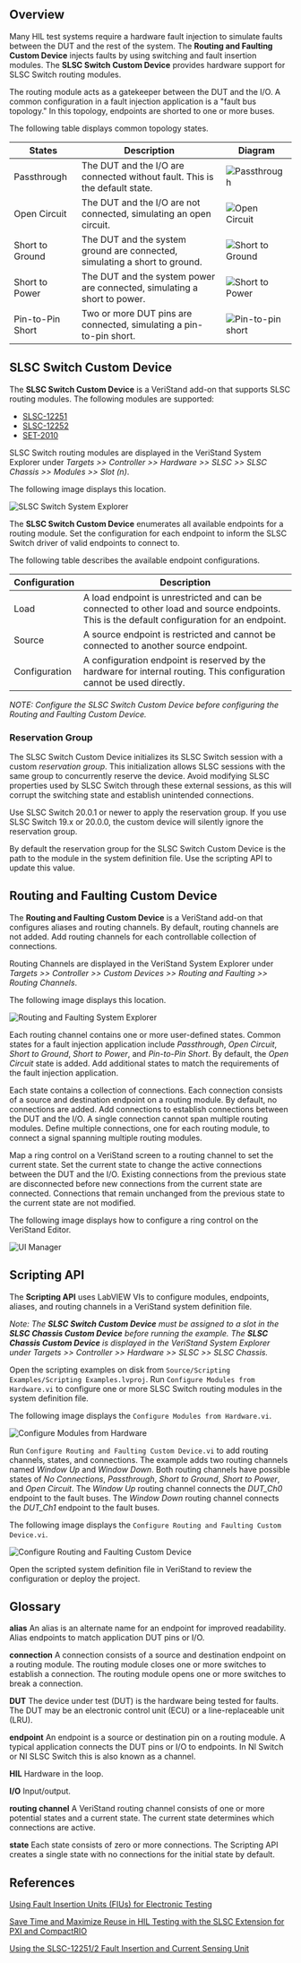 ## Overview

Many HIL test systems require a hardware fault injection to simulate faults between the DUT and the rest of the system. The **Routing and Faulting Custom Device** injects faults by using switching and fault insertion modules. The **SLSC Switch Custom Device** provides hardware support for SLSC Switch routing modules.

The routing module acts as a gatekeeper between the DUT and the I/O. A common configuration in a fault injection application is a "fault bus topology." In this topology, endpoints are shorted to one or more buses.

The following table displays common topology states.

| States | Description | Diagram |
|---|---|---|
| Passthrough | The DUT and the I/O are connected without fault. This is the default state. | ![Passthrough](https://ni.scene7.com/is/image/ni/wraiiira5591242785034529104?scl=1) |
| Open Circuit | The DUT and the I/O are not connected, simulating an open circuit. | ![Open Circuit](https://ni.scene7.com/is/image/ni/lrknfeim3638940521012328059?scl=1)|
| Short to Ground | The DUT and the system ground are connected, simulating a short to ground. | ![Short to Ground](https://ni.scene7.com/is/image/ni/yijyimpy803861224648293470?scl=1) |
| Short to Power | The DUT and the system power are connected, simulating a short to power. | ![Short to Power](https://ni.scene7.com/is/image/ni/yijyimpy803861224648293470?scl=1) |
| Pin-to-Pin Short | Two or more DUT pins are connected, simulating a pin-to-pin short. | ![Pin-to-pin short](https://ni.scene7.com/is/image/ni/bbkmcugz4974244261650505563?scl=1) |

## SLSC Switch Custom Device

The **SLSC Switch Custom Device** is a VeriStand add-on that supports SLSC routing modules. The following modules are supported:
* [SLSC-12251](https://www.ni.com/en-us/support/model.slsc-12251.html)
* [SLSC-12252](https://www.ni.com/en-us/support/model.slsc-12252.html)
* [SET-2010](https://www.smart-e-tech.de/en/products/signal-conditioning-with-slsc/set-slsc-cards/set-2010-routing-card/)

SLSC Switch routing modules are displayed in the VeriStand System Explorer under _Targets >> Controller >> Hardware >> SLSC >> SLSC Chassis >> Modules >> Slot (n)_.

The following image displays this location.

![SLSC Switch System Explorer](Support/SLSC%20Switch%20System%20Explorer.png)

The **SLSC Switch Custom Device** enumerates all available endpoints for a routing module. Set the configuration for each endpoint to inform the SLSC Switch driver of valid endpoints to connect to.

The following table describes the available endpoint configurations.

| Configuration | Description |
|---|---|
| Load | A load endpoint is unrestricted and can be connected to other load and source endpoints. This is the default configuration for an endpoint. |
| Source | A source endpoint is restricted and cannot be connected to another source endpoint. |
| Configuration | A configuration endpoint is reserved by the hardware for internal routing. This configuration cannot be used directly. |

_NOTE: Configure the SLSC Switch Custom Device before configuring the Routing and Faulting Custom Device._

### Reservation Group

The SLSC Switch Custom Device initializes its SLSC Switch session with a custom _reservation group_. This initialization allows SLSC sessions with the same group to concurrently reserve the device. Avoid modifying SLSC properties used by SLSC Switch through these external sessions, as this will corrupt the switching state and establish unintended connections.

Use SLSC Switch 20.0.1 or newer to apply the reservation group. If you use SLSC Switch 19.x or 20.0.0, the custom device will silently ignore the reservation group.

By default the reservation group for the SLSC Switch Custom Device is the path to the module in the system definition file. Use the scripting API to update this value.

## Routing and Faulting Custom Device

The **Routing and Faulting Custom Device** is a VeriStand add-on that configures aliases and routing channels. By default, routing channels are not added. Add routing channels for each controllable collection of connections.

Routing Channels are displayed in the VeriStand System Explorer under _Targets >> Controller >> Custom Devices >> Routing and Faulting >> Routing Channels_.

The following image displays this location.

![Routing and Faulting System Explorer](Support/Routing%20and%20Faulting%20System%20Explorer.png)

Each routing channel contains one or more user-defined states. Common states for a fault injection application include _Passthrough_, _Open Circuit_, _Short to Ground_, _Short to Power_, and _Pin-to-Pin Short_. By default, the _Open Circuit_ state is added. Add additional states to match the requirements of the fault injection application.

Each state contains a collection of connections. Each connection consists of a source and destination endpoint on a routing module. By default, no connections are added. Add connections to establish connections between the DUT and the I/O. A single connection cannot span multiple routing modules. Define multiple connections, one for each routing module, to connect a signal spanning multiple routing modules.

Map a ring control on a VeriStand screen to a routing channel to set the current state. Set the current state to change the active connections between the DUT and the I/O. Existing connections from the previous state are disconnected before new connections from the current state are connected. Connections that remain unchanged from the previous state to the current state are not modified.

The following image displays how to configure a ring control on the VeriStand Editor.

![UI Manager](Support/UI%20Manager.png)

## Scripting API

The **Scripting API** uses LabVIEW VIs to configure modules, endpoints, aliases, and routing channels in a VeriStand system definition file.

_Note: The **SLSC Switch Custom Device** must be assigned to a slot in the **SLSC Chassis Custom Device** before running the example. The **SLSC Chassis Custom Device** is displayed in the VeriStand System Explorer under Targets >> Controller >> Hardware >> SLSC >> SLSC Chassis._

Open the scripting examples on disk from `Source/Scripting Examples/Scripting Examples.lvproj`. Run `Configure Modules from Hardware.vi` to configure one or more SLSC Switch routing modules in the system definition file.

The following image displays the `Configure Modules from Hardware.vi`.

![Configure Modules from Hardware](Support/Configure%20Modules%20From%20Hardware.png)

Run `Configure Routing and Faulting Custom Device.vi` to add routing channels, states, and connections. The example adds two routing channels named _Window Up_ and _Window Down_. Both routing channels have possible states of _No Connections_, _Passthrough_, _Short to Ground_, _Short to Power_, and _Open Circuit_. The _Window Up_ routing channel connects the _DUT_Ch0_ endpoint to the fault buses. The _Window Down_ routing channel connects the _DUT_Ch1_ endpoint to the fault buses.

The following image displays the `Configure Routing and Faulting Custom Device.vi`.

![Configure Routing and Faulting Custom Device](Support/Configure%20Routing%20and%20Faulting%20Custom%20Device.png)

Open the scripted system definition file in VeriStand to review the configuration or deploy the project.

## Glossary

**alias**   An alias is an alternate name for an endpoint for improved readability. Alias endpoints to match application DUT pins or I/O.

**connection**   A connection consists of a source and destination endpoint on a routing module. The routing module closes one or more switches to establish a connection. The routing module opens one or more switches to break a connection.

**DUT**   The device under test (DUT) is the hardware being tested for faults. The DUT may be an electronic control unit (ECU) or a line-replaceable unit (LRU).

**endpoint**   An endpoint is a source or destination pin on a routing module. A typical application connects the DUT pins or I/O to endpoints. In NI Switch or NI SLSC Switch this is also known as a channel.

**HIL**   Hardware in the loop.

**I/O**   Input/output.

**routing channel**   A VeriStand routing channel consists of one or more potential states and a current state. The current state determines which connections are active.

**state**   Each state consists of zero or more connections. The Scripting API creates a single state with no connections for the initial state by default.

## References

[Using Fault Insertion Units (FIUs) for Electronic Testing](http://www.ni.com/en-us/innovations/white-papers/09/using-fault-insertion-units--fius--for-electronic-testing.html)

[Save Time and Maximize Reuse in HIL Testing with the SLSC Extension for PXI and CompactRIO](https://www.ni.com/en-us/innovations/white-papers/18/save-time-and-maximize-reuse-in-hil-testing-with-the-slsc-extens.html)

[Using the SLSC-12251/2 Fault Insertion and Current Sensing Unit](https://www.ni.com/en-us/innovations/white-papers/19/using-the-slsc-12251-2-fault-insertion-and-current-sensing-unit.html)
